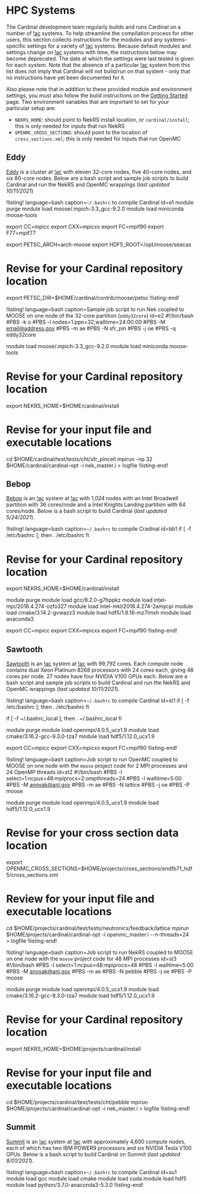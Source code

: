 # HPC Systems

The Cardinal development team regularly builds and runs Cardinal on a number
of [!ac](HPC) systems. To help streamline the compilation
process for other users, this section collects instructions for the modules and any
systems-specific settings for a variety of [!ac](HPC) systems. Because default modules and
settings change on [!ac](HPC) systems with time, the instructions below may become deprecated.
The date at which the settings were last tested is given for each system.
Note that the absence of a particular [!ac](HPC) system from this list does not imply that Cardinal will not
build/run on that system - only that no instructions have yet been documented for it.

Also please note that in addition to these provided module and environment settings,
you must also follow the build instructions on the
[Getting Started](start.md) page. Two environment variables that are important to set
for your particular setup are:

- `NEKRS_HOME`: should point to NekRS install location, or `cardinal/install`; this
   is only needed for inputs that run NekRS
- `OPENMC_CROSS_SECTIONS`: should point to the location of `cross_sections.xml`; this
   is only needed for inputs that run OpenMC

## Eddy

[Eddy](https://wiki.inside.anl.gov/ne/The_Eddy_Cluster) is a cluster at
[!ac](ANL) with eleven 32-core nodes, five 40-core nodes, and six 80-core nodes. Below are
a bash script and sample job scripts to build Cardinal and run the NekRS and OpenMC
wrappings (*last updated 10/11/2021*)

!listing! language=bash caption=`~/.bashrc` to compile Cardinal id=e1
module purge
module load moose/.mpich-3.3_gcc-9.2.0
module load miniconda moose-tools

export CC=mpicc
export CXX=mpicxx
export FC=mpif90
export F77=mpif77

export PETSC_ARCH=arch-moose
export HDF5_ROOT=/opt/moose/seacas

# Revise for your Cardinal repository location
export PETSC_DIR=$HOME/cardinal/contrib/moose/petsc
!listing-end!

!listing! language=bash caption=Sample job script to run Nek coupled to MOOSE on one node of the 32-core partition (`eddy32core`) id=e2
#!/bin/bash
#PBS -k o
#PBS -l nodes=1:ppn=32,walltime=24:00:00
#PBS -M email@address.gov
#PBS -m ae
#PBS -N sfr_pin
#PBS -j oe
#PBS -q eddy32core

module load moose/.mpich-3.3_gcc-9.2.0
module load miniconda moose-tools

# Revise for your Cardinal repository location
export NEKRS_HOME=$HOME/cardinal/install

# Revise for your input file and executable locations
cd $HOME/cardinal/test/tests/cht/sfr_pincell
mpirun -np 32 $HOME/cardinal/cardinal-opt -i nek_master.i  > logfile
!listing-end!

## Bebop

[Bebop](https://www.lcrc.anl.gov/systems/resources/bebop/)
is an [!ac](HPC) system at [!ac](ANL) with 1,024 nodes with an Intel Broadwell
partition with 36 cores/node and a Intel Knights Landing partition with
64 cores/node. Below is a bash script to build Cardinal (*last updated 5/24/2021*).

!listing! language=bash caption=`~/.bashrc` to compile Cradinal id=bb1
if [ -f /etc/bashrc ]; then
        . /etc/bashrc
fi

# Revise for your Cardinal repository location
export NEKRS_HOME=$HOME/cardinal/install

module purge
module load gcc/8.2.0-g7hppkz
module load intel-mpi/2018.4.274-ozfo327
module load intel-mkl/2018.4.274-2amycpi
module load cmake/3.14.2-gvwazz3
module load hdf5/1.8.16-mz7lmxh
module load anaconda3

export CC=mpicc
export CXX=mpicxx
export FC=mpif90
!listing-end!

## Sawtooth

[Sawtooth](https://nsuf.inl.gov/Page/computing_resources)
 is an [!ac](HPC) system at [!ac](INL) with 99,792 cores. Each compute node contains
dual Xeon Platinum 8268 processors with 24 cores each, giving 48 cores per node. 27 nodes have
four NVIDIA V100 GPUs each. Below are a bash script and sample job scripts to build Cardinal and
run the NekRS and OpenMC wrappings (*last updated 10/11/2021*).

!listing! language=bash caption=`~/.bashrc` to compile Cardinal id=st1
if [ -f /etc/bashrc ]; then
        . /etc/bashrc
fi

if [ -f  ~/.bashrc_local ]; then
       . ~/.bashrc_local
fi

module purge
module load openmpi/4.0.5_ucx1.9
module load cmake/3.16.2-gcc-9.3.0-tza7
module load hdf5/1.12.0_ucx1.9

export CC=mpicc
export CXX=mpicxx
export FC=mpif90
!listing-end!

!listing! language=bash caption=Job script to run OpenMC coupled to MOOSE on one node with the `moose` project code for 2 MPI processes and 24 OpenMP threads id=st2
#!/bin/bash
#PBS -l select=1:ncpus=48:mpiprocs=2:ompthreads=24
#PBS -l walltime=5:00
#PBS -M anovak@anl.gov
#PBS -m ae
#PBS -N lattice
#PBS -j oe
#PBS -P moose

module purge
module load openmpi/4.0.5_ucx1.9
module load hdf5/1.12.0_ucx1.9

# Revise for your cross section data location
export OPENMC_CROSS_SECTIONS=$HOME/projects/cross_sections/endfb71_hdf5/cross_sections.xml

# Review for your input file and executable locations
cd $HOME/projects/cardinal/test/tests/neutronics/feedback/lattice
mpirun $HOME/projects/cardinal/cardinal-opt -i openmc_master.i --n-threads=24 > logfile
!listing-end!

!listing! language=bash caption=Job script to run NekRS coupled to MOOSE on one node with the `moose` project code for 48 MPI processes id=st3
#!/bin/bash
#PBS -l select=1:ncpus=48:mpiprocs=48
#PBS -l walltime=5:00
#PBS -M anovak@anl.gov
#PBS -m ae
#PBS -N pebble
#PBS -j oe
#PBS -P moose

module purge
module load openmpi/4.0.5_ucx1.9
module load cmake/3.16.2-gcc-9.3.0-tza7
module load hdf5/1.12.0_ucx1.9

# Revise for your Cardinal repository location
export NEKRS_HOME=$HOME/projects/cardinal/install

# Revise for your input file and executable locations
cd $HOME/projects/cardinal/test/tests/cht/pebble
mpirun $HOME/projects/cardinal/cardinal-opt -i nek_master.i > logfile
!listing-end!

## Summit

[Summit](https://docs.olcf.ornl.gov/systems/summit_user_guide.html)
is an [!ac](HPC) system at [!ac](ORNL) with approximately
4,600 compute nodes, each of which has two IBM POWER9 processors
and six NVIDIA Tesla V100 GPUs. Below is a bash script to build
Cardinal on Summit (*last updated 8/01/2021*).

!listing! language=bash caption=`~/.bashrc` to compile Cardinal id=su1
module load gcc
module load cmake
module load cuda
module load hdf5
module load python/3.7.0-anaconda3-5.3.0
!listing-end!
